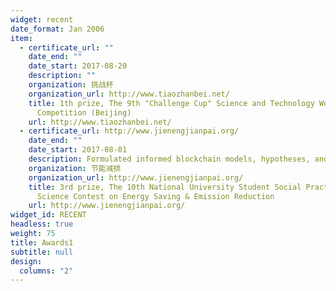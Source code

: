 ```yaml
---
widget: recent
date_format: Jan 2006
item:
  - certificate_url: ""
    date_end: ""
    date_start: 2017-08-20
    description: ""
    organization: 挑战杯
    organization_url: http://www.tiaozhanbei.net/
    title: 1th prize, The 9th "Challenge Cup" Science and Technology Works
      Competition (Beijing)
    url: http://www.tiaozhanbei.net/
  - certificate_url: http://www.jienengjianpai.org/
    date_end: ""
    date_start: 2017-08-01
    description: Formulated informed blockchain models, hypotheses, and use cases.
    organization: 节能减排
    organization_url: http://www.jienengjianpai.org/
    title: 3rd prize, The 10th National University Student Social Practice and
      Science Contest on Energy Saving & Emission Reduction
    url: http://www.jienengjianpai.org/
widget_id: RECENT
headless: true
weight: 75
title: Awards1
subtitle: null
design:
  columns: "2"
---
```

